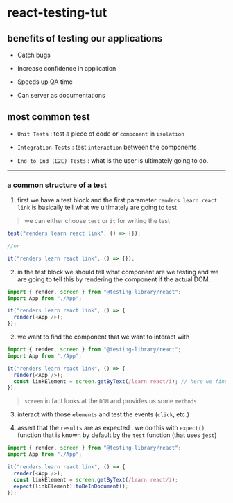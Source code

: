 # react-testing-tut

## benefits of testing our applications

- Catch bugs

- Increase confidence in application

- Speeds up QA time

- Can server as documentations

## most common test

- `Unit Tests` : test a piece of code or `component` in `isolation`

- `Integration Tests` : test `interaction` between the components

- `End to End (E2E) Tests` : what is the user is ultimately going to do.

---

### a common structure of a test

1. first we have a test block and the first parameter `renders learn react link` is basically tell what we ultimately are going to test

> we can either choose `test` or `it` for writing the test

```js
test("renders learn react link", () => {});

//or

it("renders learn react link", () => {});
```

2. in the test block we should tell what component are we testing and we are going to tell this by rendering the component if the actual DOM.

```js
import { render, screen } from "@testing-library/react";
import App from "./App";

it("renders learn react link", () => {
  render(<App />);
});
```

2. we want to find the component that we want to interact with

```js
import { render, screen } from "@testing-library/react";
import App from "./App";

it("renders learn react link", () => {
  render(<App />);
  const linkElement = screen.getByText(/learn react/i); // here we find that element by screen
});
```

> `screen` in fact looks at the `DOM` and provides us some `methods`

3. interact with those `elements` and test the events (`click`, etc.)

4. assert that the `results` are as expected . we do this with `expect()` function that is known by default by the `test` function (that uses `jest`)

```js
import { render, screen } from "@testing-library/react";
import App from "./App";

it("renders learn react link", () => {
  render(<App />);
  const linkElement = screen.getByText(/learn react/i);
  expect(linkElement).toBeInDocument();
});
```
